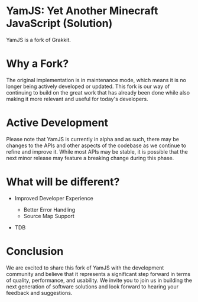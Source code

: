 # YamJS: Yet Another Minecraft JavaScript (Solution)

YamJS is a fork of Grakkit.

# Why a Fork?

The original implementation is in maintenance mode, which means it is no longer being actively developed or updated. This fork is our way of continuing to build on the great work that has already been done while also making it more relevant and useful for today's developers.

# Active Development

Please note that YamJS is currently in alpha and as such, there may be changes to the APIs and other aspects of the codebase as we continue to refine and improve it. While most APIs may be stable, it is possible that the next minor release may feature a breaking change during this phase.

# What will be different?

- Improved Developer Experience

  - Better Error Handling
  - Source Map Support

- TDB

# Conclusion

We are excited to share this fork of YamJS with the development community and believe that it represents a significant step forward in terms of quality, performance, and usability. We invite you to join us in building the next generation of software solutions and look forward to hearing your feedback and suggestions.
